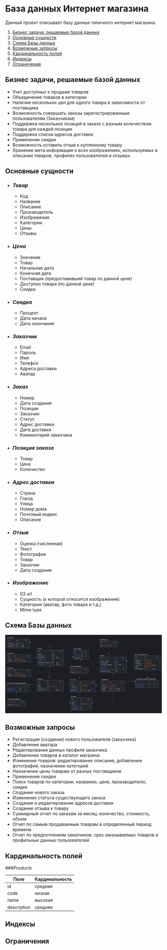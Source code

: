 # База данных Интернет магазина

Данный проект описывает базу данных типичного интернет магазина.

1. [Бизнес задачи, решаемые базой данных](#бизнес-задачи-решаемые-базой-данных)
2. [Основные сущности](#основные-сущности)
3. [Схема Базы данных](#схема-базы-данных)
4. [Возможные запросы](#возможные-запросы)
5. [Кардинальность полей](#кардинальность-полей)
6. [Индексы](#индексы)
7. [Ограничения](#ограничения)

## Бизнес задачи, решаемые базой данных

- Учет доступных к продаже товаров
- Объединение товаров в категории
- Наличие нескольких цен для одного товара в зависимости от поставщика
- Возможность совершать заказы зарегистрированным пользователям (Заказчикам) 
- Поддержка нескольких позиций в заказе с разным количеством товара для каждой позиции
- Поддержка списка адресов доставки
- Применение скидки
- Возможность оставить отзыв к купленному товару
- Хранение мета информации о всех изображениях, используемых в описании товаров, профилях пользователей и отзывах.

## Основные сущности

- ### _Товар_
  - Код
  - Название
  - Описание
  - Производитель
  - Изображения
  - Категории
  - Цены
  - Отзывы

- ### _Цена_
  - Значение
  - Товар 
  - Начальная дата
  - Конечная дата
  - Поставщик (предоставивший товар по данной цене)
  - Доступно товара (по данной цене)
  - Скидка
  
- ### _Скидка_
  - Процент
  - Дата начала
  - Дата окончания
  

- ### _Заказчик_
  - Email
  - Пароль
  - Имя
  - Телефон
  - Адреса доставки
  - Аватар

- ### _Заказ_
  - Номер
  - Дата создания
  - Позиции 
  - Заказчик
  - Статус
  - Адрес доставки
  - Дата доставки
  - Комментарий заказчика

- ### _Позиция заказа_
  - Товар
  - Цена
  - Количество

- ### _Адрес доставки_
  - Страна
  - Город
  - Улица
  - Номер дома
  - Почтовый индекс
  - Описание

- ### _Отзыв_
  - Оценка (численная)
  - Текст
  - Фотографии
  - Товар
  - Заказчик
  - Дата создания

- ### _Изображение_
  - S3 url
  - Сущность (к которой относится изображение)
  - Категория (аватар, фото товара и т.д.)
  - Mime type
  
## Схема Базы данных

![Diagram](diagram.png)

## Возможные запросы
- Регистрация (создание) нового пользователя (заказчика)
- Добавление аватара
- Редактирование данных профиля заказчика  
- Добавление товаров в каталог магазина
- Изменение товаров: редактирование описания, добавление фотографий, назначение категорий
- Назначение цены товарам от разных поставщиков
- Применение скидки
- Поиск товаров по категории, названию, цене, производителю, скидке
- Создание нового заказа
- Изменение статуса существующего заказа
- Создание и редактирование адресов доставки
- Создание отзыва к товару
- Суммарный отчет по заказам за месяц: количество, стоимость, объем
- Отчет по самым продаваемым товарам в определенный период времени
- Отчет по предпочтениям заказчиков: срез заказываемых товаров и профильных данных пользователей

## Кардинальность полей

###_Products_

| Поле | Кардинальность |
|----------|-------------|
| id | средняя |
| code | низкая |
| name | высокая |
| description | средняя |

## Индексы

## Ограничения
